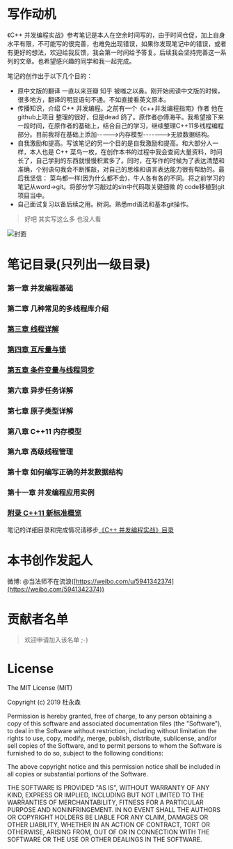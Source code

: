 ﻿# 写作动机 #

《C++ 并发编程实战》参考笔记是本人在空余时间写的，由于时间仓促，加上自身水平有限，不可能写的很完善，也难免出现错误，如果你发现笔记中的错误，或者有更好的想法，欢迎给我反馈，我会第一时间给予答复。后续我会坚持完善这一系列的文章。也希望感兴趣的同学和我一起完成。

笔记的创作出于以下几个目的：

- 原中文版的翻译 一直以来豆瓣 知乎 被嗤之以鼻。刚开始阅读中文版的时候，很多地方，翻译的明显语句不通。不如直接看英文原本。
- 传播知识，介绍 C++ 并发编程。之前有一个《c++并发编程指南》作者 他在github上项目 整理的很好，但是dead 鸽了。原作者@傅海平。我希望接下来一段时间，在原作者的基础上，结合自己的学习，继续整理C++11多线程编程部分。目前我将在基础上添加----->内存模型------->无锁数据结构。
- 自我激励和提高。写该笔记的另一个目的是自我激励和提高。和大部分人一样，本人也是 C++ 菜鸟一枚，在创作本书的过程中我会查阅大量资料，时间长了，自己学到的东西就慢慢积累多了。同时，在写作的时候为了表达清楚和准确，个别语句我会不断推敲，对自己的思维和语言表达能力很有帮助的。最后我坚信： 菜鸟都一样(因为什么都不会)，牛人各有各的不同。将之前学习的笔记从word->git。将部分学习敲过的sln中代码取关键细微 的 code移植到git项目当中。
- 自己面试复习以备后续之用。树洞。熟悉md语法和基本git操作。

>好吧 其实写这么多 也没人看

![封面](https://github.com/wshilaji/Cplusplus-Concurrency-In-Action/blob/master/images/chapter1/fengmian.png)

# 笔记目录(只列出一级目录) #

### 第一章 并发编程基础 ###
### 第二章 几种常见的多线程库介绍 ###
### [第三章 线程详解](https://github.com/wshilaji/Cplusplus-Concurrency-In-Action/blob/master/zh/chapter3-Thread/README.md)  ###
### [第四章 互斥量与锁](https://github.com/wshilaji/Cplusplus-Concurrency-In-Action/blob/master/zh/chapter4-Mutex/README.md) ###
### [第五章 条件变量与线程同步](https://github.com/wshilaji/Cplusplus-Concurrency-In-Action/blob/master/zh/chapter5-Condition-Variable/README.md) ###
### 第六章 异步任务详解 ###
### 第七章 原子类型详解  ###
### 第八章 C++11 内存模型 ###
### 第九章 高级线程管理 ###
### 第十章 如何编写正确的并发数据结构 ###
### 第十一章 并发编程应用实例 ###
### [附录 C++11 新标准概览](https://github.com/wshilaji/Cplusplus-Concurrency-In-Action/blob/master/zh/appendix%20C%2B%2B11%20standards/README.md) ###

笔记的详细目录和完成情况请移步[《C++ 并发编程实战》目录](https://github.com/wshilaji/Cplusplus-Concurrency-In-Action/blob/master/Table-of-contents.md)

# 本书创作发起人 #

>

微博: @当法师不在流浪([https://weibo.com/u/5941342374](https://weibo.com/5941342374))


# 贡献者名单 #

> 欢迎申请加入该名单 ;-)


# License #

The MIT License (MIT)

Copyright (c) 2019 杜永森

Permission is hereby granted, free of charge, to any person obtaining a copy of
this software and associated documentation files (the "Software"), to deal in
the Software without restriction, including without limitation the rights to
use, copy, modify, merge, publish, distribute, sublicense, and/or sell copies of
the Software, and to permit persons to whom the Software is furnished to do so,
subject to the following conditions:

The above copyright notice and this permission notice shall be included in all
copies or substantial portions of the Software.

THE SOFTWARE IS PROVIDED "AS IS", WITHOUT WARRANTY OF ANY KIND, EXPRESS OR
IMPLIED, INCLUDING BUT NOT LIMITED TO THE WARRANTIES OF MERCHANTABILITY, FITNESS
FOR A PARTICULAR PURPOSE AND NONINFRINGEMENT. IN NO EVENT SHALL THE AUTHORS OR
COPYRIGHT HOLDERS BE LIABLE FOR ANY CLAIM, DAMAGES OR OTHER LIABILITY, WHETHER
IN AN ACTION OF CONTRACT, TORT OR OTHERWISE, ARISING FROM, OUT OF OR IN
CONNECTION WITH THE SOFTWARE OR THE USE OR OTHER DEALINGS IN THE SOFTWARE.
